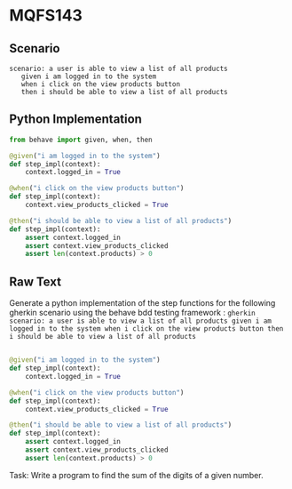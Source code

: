# MQFS143
## Scenario
```gherkin
scenario: a user is able to view a list of all products 
   given i am logged in to the system 
   when i click on the view products button 
   then i should be able to view a list of all products
```


## Python Implementation
```python
from behave import given, when, then

@given("i am logged in to the system")
def step_impl(context):
    context.logged_in = True

@when("i click on the view products button")
def step_impl(context):
    context.view_products_clicked = True

@then("i should be able to view a list of all products")
def step_impl(context):
    assert context.logged_in
    assert context.view_products_clicked
    assert len(context.products) > 0
```


## Raw Text
Generate a python implementation of the step functions for the following gherkin scenario using the behave bdd testing framework : ```gherkin scenario: a user is able to view a list of all products given i am logged in to the system when i click on the view products button then i should be able to view a list of all products ```



```python from behave import given, when, then

@given("i am logged in to the system")
def step_impl(context):
    context.logged_in = True

@when("i click on the view products button")
def step_impl(context):
    context.view_products_clicked = True

@then("i should be able to view a list of all products")
def step_impl(context):
    assert context.logged_in
    assert context.view_products_clicked
    assert len(context.products) > 0
```

Task: Write a program to find the sum of the digits of a given number.
